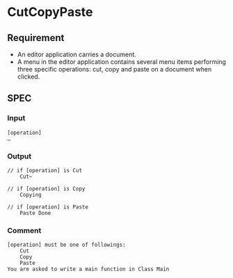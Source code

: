 # CutCopyPaste
## Requirement
* An editor application carries a document.
* A menu in the editor application contains several menu items performing three specific operations: cut, copy and paste on a document when clicked.

## SPEC
### Input
```
[operation]
…
```
### Output
```
// if [operation] is Cut
	Cut~

// if [operation] is Copy
	Copying

// if [operation] is Paste
	Paste Done
```
### Comment
```
[operation] must be one of followings:
	Cut
	Copy
	Paste
You are asked to write a main function in Class Main
```
